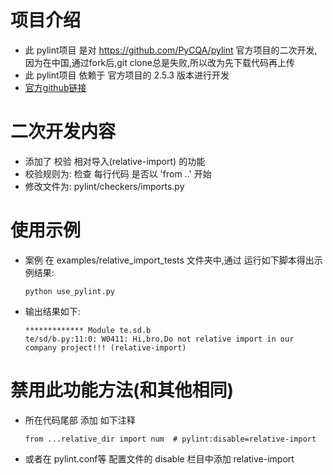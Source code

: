 # 项目介绍
* 此 pylint项目 是对 https://github.com/PyCQA/pylint 官方项目的二次开发,因为在中国,通过fork后,git clone总是失败,所以改为先下载代码再上传
* 此 pylint项目 依赖于 官方项目的 2.5.3 版本进行开发
* [官方github链接](https://github.com/PyCQA/pylint)

# 二次开发内容
* 添加了 校验 相对导入(relative-import) 的功能
* 校验规则为: 检查 每行代码 是否以  'from ..' 开始
* 修改文件为: pylint/checkers/imports.py

# 使用示例
* 案例 在 examples/relative_import_tests 文件夹中,通过 运行如下脚本得出示例结果:
    ```
    python use_pylint.py
    ```
* 输出结果如下:
    ```
    ************* Module te.sd.b
    te/sd/b.py:11:0: W0411: Hi,bro,Do not relative import in our company project!!! (relative-import)
    ```

# 禁用此功能方法(和其他相同)
* 所在代码尾部 添加 如下注释
    ```
    from ...relative_dir import num  # pylint:disable=relative-import
    ```
* 或者在 pylint.conf等 配置文件的 disable 栏目中添加 relative-import
